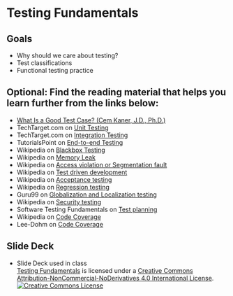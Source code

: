 # Testing Fundamentals
## Goals
+ Why should we care about testing?
+ Test classifications
+ Functional testing practice

## Optional: Find the reading material that helps you learn further from the links below:
+ [What Is a Good Test Case? (Cem Kaner, J.D., Ph.D.)](http://www.kaner.com/pdfs/GoodTest.pdf)
+ TechTarget.com on [Unit Testing](http://searchsoftwarequality.techtarget.com/definition/unit-testing)
+ TechTarget.com on [Integration Testing](http://searchsoftwarequality.techtarget.com/definition/integration-testing)
+ TutorialsPoint on [End-to-end Testing](https://www.tutorialspoint.com/software_testing_dictionary/end_to_end_testing.htm)
+ Wikipedia on [Blackbox Testing](https://en.wikipedia.org/wiki/Black-box_testing)
+ Wikipedia on [Memory Leak](https://en.wikipedia.org/wiki/Memory_leak)
+ Wikipedia on [Access violation or Segmentation fault](https://en.wikipedia.org/wiki/Segmentation_fault)
+ Wikipedia on [Test driven development](https://en.wikipedia.org/wiki/Test-driven_development)
+ Wikipedia on [Acceptance testing](https://en.wikipedia.org/wiki/Acceptance_testing)
+ Wikipedia on [Regression testing](https://en.wikipedia.org/wiki/Regression_testing)
+ Guru99 on [Globalization and Localization testing](http://www.guru99.com/globalization-vs-localization-testing.html)
+ Wikipedia on [Security testing](https://en.wikipedia.org/wiki/Security_testing)
+ Software Testing Fundamentals on [Test planning](http://softwaretestingfundamentals.com/test-plan)
+ Wikipedia on [Code Coverage](https://en.wikipedia.org/wiki/Code_coverage)
+ Lee-Dohm on [Code Coverage](http://www.lee-dohm.com/2015/01/13/what-is-code-coverage-good-for/)

## Slide Deck
+ Slide Deck used in class</br>
<span xmlns:dct="http://purl.org/dc/terms/" property="dct:title"><a href="https://drive.google.com/file/d/0B__DV26QHsH4TGdKTVEtLWV5Njg/view?usp=sharing">Testing Fundamentals</a></span> is licensed under a <a rel="license" href="http://creativecommons.org/licenses/by-nc-nd/4.0/">Creative Commons Attribution-NonCommercial-NoDerivatives 4.0 International License</a>.</br>
<a rel="license" href="http://creativecommons.org/licenses/by-nc-nd/4.0/"><img alt="Creative Commons License" style="border-width:0" src="https://i.creativecommons.org/l/by-nc-nd/4.0/88x31.png" /></a><br /> 
